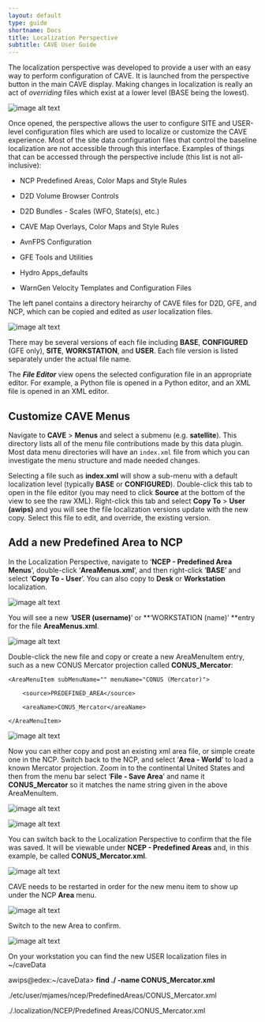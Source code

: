 ```yaml
---
layout: default
type: guide
shortname: Docs
title: Localization Perspective
subtitle: CAVE User Guide
---
```


The localization perspective was developed to provide a user with an easy way to perform configuration of CAVE.  It is launched from the perspective button in the main CAVE display.  Making changes in localization is really an act of *overriding* files which exist at a lower level (BASE being the lowest). 


![image alt text](../images/image_1.png)

Once opened, the perspective allows the user to configure SITE and USER-level configuration files which are used to localize or customize the CAVE experience. Most of the site data configuration files that control the baseline localization are not accessible through this interface.  Examples of things that can be accessed through the perspective include (this list is not all-inclusive):

* NCP Predefined Areas, Color Maps and Style Rules

* D2D Volume Browser Controls

* D2D Bundles - Scales (WFO, State(s), etc.)

* CAVE Map Overlays, Color Maps and Style Rules

* AvnFPS Configuration

* GFE Tools and Utilities

* Hydro Apps_defaults

* WarnGen Velocity Templates and Configuration Files

The left panel contains a directory heirarchy of CAVE files for D2D, GFE, and NCP, which can be copied and edited as *user* localization files.

![image alt text](../images/image_2.jpg)

There may be several versions of each file including **BASE**, **CONFIGURED** (GFE only), **SITE**, **WORKSTATION**, and **USER**.  Each file version is listed separately under the actual file name.

The **_File Editor_** view opens the selected configuration file in an appropriate editor.  For example, a Python file is opened in a Python editor, and an XML file is opened in an XML editor.


## Customize CAVE Menus

Navigate to **CAVE** > **Menus** and select a submenu (e.g. **satellite**).  This directory lists all of the menu file contributions made by this data plugin.   Most data menu directories will have an `index.xml` file from which you can investigate the menu structure and made needed changes. 

Selecting a file such as **index.xml** will show a sub-menu with a default localization level (typically **BASE** or **CONFIGURED**). Double-click this tab to open in the file editor (you may need to click **Source** at the bottom of the view to see the raw XML).  Right-click this tab and select **Copy To** > **User (awips)** and you will see the file localization versions update with the new copy. Select this file to edit, and override, the existing version.


## Add a new Predefined Area to NCP

In the Localization Perspective, navigate to ‘**NCEP - Predefined Area Menus**’, double-click ‘**AreaMenus.xml**’, and then right-click ‘**BASE**’ and select ‘**Copy To - User**’.  You can also copy to **Desk** or **Workstation** localization.

![image alt text](../images/image_4.png)

You will see a new ‘**USER (username)**’ or **‘WORKSTATION (name)’ **entry for the file **AreaMenus.xml**.  

![image alt text](../images/image_5.png) 

Double-click the new file and copy or create a new AreaMenuItem entry, such as a new CONUS Mercator projection called **CONUS_Mercator**:

    <AreaMenuItem subMenuName="" menuName="CONUS (Mercator)">

        <source>PREDEFINED_AREA</source>

        <areaName>CONUS_Mercator</areaName>

    </AreaMenuItem>

![image alt text](../images/image_6.png)

Now you can either copy and post an existing xml area file, or simple create one in the NCP.  Switch back to the NCP, and select ‘**Area - World**’ to load a known Mercator projection.  Zoom in to the continental United States and then from the menu bar select ‘**File - Save Area**’ and name it **CONUS_Mercator** so it matches the name string given in the above AreaMenuItem.

![image alt text](../images/image_7.png)

![image alt text](../images/image_8.png)

You can switch back to the Localization Perspective to confirm that the file was saved.  It will be viewable under **NCEP - Predefined Areas** and, in this example, be called **CONUS_Mercator.xml**.

![image alt text](../images/image_9.png)

CAVE needs to be restarted in order for the new menu item to show up under the NCP **Area** menu.

![image alt text](../images/image_10.png)

Switch to the new Area to confirm.

![image alt text](../images/image_11.png)

On your workstation you can find the new USER localization files in ~/caveData

awips@edex:~/caveData> **find ./ -name CONUS_Mercator.xml**

./etc/user/mjames/ncep/PredefinedAreas/CONUS_Mercator.xml

./.localization/NCEP/Predefined Areas/CONUS_Mercator.xml
